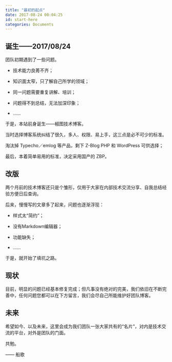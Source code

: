 ```yaml
---
title: "最初的起点"
date: 2017-08-24 00:04:25
id: start-here
categories: Documents
---
```


## 诞生——2017/08/24

团队初期遇到了一些问题。

* 技术能力良莠不齐；

* 知识面太窄，只了解自己所学的领域；

* 同一问题需要重复讲解、培训；

* 问题得不到总结，无法加深印象；

* ……

于是，本站前身诞生——椒图技术博客。

当时选择博客系统纠结了很久，多人、权限、易上手，这三点是必不可少的标准。

淘汰掉 Typecho／emlog 等产品，剩下 Z-Blog PHP 和 WordPress 可供选择；

最后，本着简单易用的标准，决定采用国产的 ZBP。

## 改版

两个月前的技术博客还只是个雏形，仅用于大家在内部技术交流分享、自我总结经验方便日后查询。

后来，慢慢写的文章多了起来，问题也逐渐浮现：

*   样式太“简约”；

*   没有Markdown编辑器；

*   功能缺失；

*   ……

于是，就开始了填坑之路。

## 现状

目前，明显的问题已经基本修复完成；但凡事没有绝对的完美，我们依旧在不断完善中，任何问题您都可以在下方留言，我们会尽自己所能维护好团队博客。

## 未来

希望如今、以及未来，这里会成为我们团队一张大家共有的“名片”，对内是技术交流的平台，对外是团队的门面。

共勉。

—— 船歌